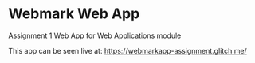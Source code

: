 Webmark Web App
==============================

Assignment 1 Web App for Web Applications module

This app can be seen live at: https://webmarkapp-assignment.glitch.me/
